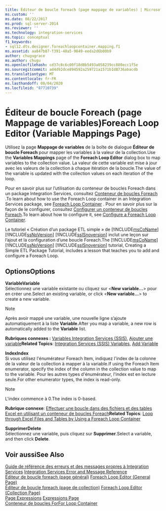 ```yaml
---
title: Éditeur de boucle foreach (page mappage de variables) | Microsoft Docs
ms.custom: ''
ms.date: 08/22/2017
ms.prod: sql-server-2014
ms.reviewer: ''
ms.technology: integration-services
ms.topic: conceptual
f1_keywords:
- sql12.dts.designer.foreachloopcontainer.mapping.f1
ms.assetid: aa847b87-f391-48a5-9849-eeda2d6b00b9
author: chugugrace
ms.author: chugu
ms.openlocfilehash: cd37c8c6c00f18d8b5493a058239cc880ecc1f5e
ms.sourcegitcommit: ad4d92dce894592a259721a1571b1d8736abacdb
ms.translationtype: MT
ms.contentlocale: fr-FR
ms.lasthandoff: 08/04/2020
ms.locfileid: "87710739"
---
```

# <a name="foreach-loop-editor-variable-mappings-page"></a><span data-ttu-id="d949d-102">Éditeur de boucle Foreach (page Mappage de variables)</span><span class="sxs-lookup"><span data-stu-id="d949d-102">Foreach Loop Editor (Variable Mappings Page)</span></span>
  <span data-ttu-id="d949d-103">Utilisez la page **Mappage de variables** de la boîte de dialogue **Éditeur de boucle Foreach** pour mapper les variables à la valeur de la collection.</span><span class="sxs-lookup"><span data-stu-id="d949d-103">Use the **Variables Mappings** page of the **Foreach Loop Editor** dialog box to map variables to the collection value.</span></span> <span data-ttu-id="d949d-104">La valeur de cette variable est mise à jour avec les valeurs de la collection à chaque itération de la boucle.</span><span class="sxs-lookup"><span data-stu-id="d949d-104">The value of the variable is updated with the collection values on each iteration of the loop.</span></span>  
  
 <span data-ttu-id="d949d-105">Pour en savoir plus sur l’utilisation du conteneur de boucles Foreach dans un package Integration Services, consultez [Conteneur de boucles Foreach](control-flow/foreach-loop-container.md) .</span><span class="sxs-lookup"><span data-stu-id="d949d-105">To learn about how to use the Foreach Loop container in an Integration Services package,  see [Foreach Loop Container](control-flow/foreach-loop-container.md) .</span></span> <span data-ttu-id="d949d-106">Pour en savoir plus sur la façon de le configurer, consultez [Configurer un conteneur de boucles Foreach](../../2014/integration-services/configure-a-foreach-loop-container.md).</span><span class="sxs-lookup"><span data-stu-id="d949d-106">To learn about how to configure it, see [Configure a Foreach Loop Container](../../2014/integration-services/configure-a-foreach-loop-container.md).</span></span>  
  
 <span data-ttu-id="d949d-107">Le tutoriel « Création d’un package ETL simple » de [!INCLUDE[msCoName](../includes/msconame-md.md)] [!INCLUDE[ssNoVersion](../includes/ssnoversion-md.md)] [!INCLUDE[ssISnoversion](../includes/ssisnoversion-md.md)] inclut une leçon sur l’ajout et la configuration d’une boucle Foreach.</span><span class="sxs-lookup"><span data-stu-id="d949d-107">The [!INCLUDE[msCoName](../includes/msconame-md.md)] [!INCLUDE[ssNoVersion](../includes/ssnoversion-md.md)] [!INCLUDE[ssISnoversion](../includes/ssisnoversion-md.md)] tutorial, Creating a Simple ETL Package Tutorial, includes a lesson that teaches you to add and configure a Foreach Loop.</span></span>  
  
## <a name="options"></a><span data-ttu-id="d949d-108">Options</span><span class="sxs-lookup"><span data-stu-id="d949d-108">Options</span></span>  
 <span data-ttu-id="d949d-109">**Variable**</span><span class="sxs-lookup"><span data-stu-id="d949d-109">**Variable**</span></span>  
 <span data-ttu-id="d949d-110">Sélectionnez une variable existante ou cliquez sur \<**New variable...**> pour en créer une.</span><span class="sxs-lookup"><span data-stu-id="d949d-110">Select an existing variable, or click \<**New variable...**> to create a new variable.</span></span>  
  
> [!NOTE]  
>  <span data-ttu-id="d949d-111">Après avoir mappé une variable, une nouvelle ligne s’ajoute automatiquement à la liste **Variable**.</span><span class="sxs-lookup"><span data-stu-id="d949d-111">After you map a variable, a new row is automatically added to the **Variable** list.</span></span>  
  
 <span data-ttu-id="d949d-112">**Rubriques connexes :** [Variables Integration Services &#40;SSIS&#41;](integration-services-ssis-variables.md), [Ajouter une variable](../../2014/integration-services/add-variable.md)</span><span class="sxs-lookup"><span data-stu-id="d949d-112">**Related Topics**: [Integration Services &#40;SSIS&#41; Variables](integration-services-ssis-variables.md), [Add Variable](../../2014/integration-services/add-variable.md)</span></span>  
  
 <span data-ttu-id="d949d-113">**Index**</span><span class="sxs-lookup"><span data-stu-id="d949d-113">**Index**</span></span>  
 <span data-ttu-id="d949d-114">Si vous utilisez l'énumérateur Foreach Item, indiquez l'index de la colonne de la valeur de la collection à mapper à la variable.</span><span class="sxs-lookup"><span data-stu-id="d949d-114">If using the Foreach Item enumerator, specify the index of the column in the collection value to map to the variable.</span></span> <span data-ttu-id="d949d-115">Pour les autres types d'énumérateur, l'index est en lecture seule.</span><span class="sxs-lookup"><span data-stu-id="d949d-115">For other enumerator types, the index is read-only.</span></span>  
  
> [!NOTE]  
>  <span data-ttu-id="d949d-116">L'index commence à 0.</span><span class="sxs-lookup"><span data-stu-id="d949d-116">The index is 0-based.</span></span>  
  
 <span data-ttu-id="d949d-117">**Rubrique connexe**: [Effectuer une boucle dans des fichiers et des tables Excel en utilisant un conteneur de boucles Foreach](control-flow/loop-through-excel-files-and-tables-by-using-a-foreach-loop-container.md)</span><span class="sxs-lookup"><span data-stu-id="d949d-117">**Related Topics**: [Loop through Excel Files and Tables by Using a Foreach Loop Container](control-flow/loop-through-excel-files-and-tables-by-using-a-foreach-loop-container.md)</span></span>  
  
 <span data-ttu-id="d949d-118">**Supprimer**</span><span class="sxs-lookup"><span data-stu-id="d949d-118">**Delete**</span></span>  
 <span data-ttu-id="d949d-119">Sélectionnez une variable, puis cliquez sur **Supprimer**.</span><span class="sxs-lookup"><span data-stu-id="d949d-119">Select a variable, and then click **Delete**.</span></span>  
  
## <a name="see-also"></a><span data-ttu-id="d949d-120">Voir aussi</span><span class="sxs-lookup"><span data-stu-id="d949d-120">See Also</span></span>  
 <span data-ttu-id="d949d-121">[Guide de référence des erreurs et des messages propres à Integration Services](../../2014/integration-services/integration-services-error-and-message-reference.md) </span><span class="sxs-lookup"><span data-stu-id="d949d-121">[Integration Services Error and Message Reference](../../2014/integration-services/integration-services-error-and-message-reference.md) </span></span>  
 <span data-ttu-id="d949d-122">[Éditeur de boucle foreach &#40;page général&#41;](general-page-of-integration-services-designers-options.md) </span><span class="sxs-lookup"><span data-stu-id="d949d-122">[Foreach Loop Editor &#40;General Page&#41;](general-page-of-integration-services-designers-options.md) </span></span>  
 <span data-ttu-id="d949d-123">[Éditeur de boucle foreach &#40;page de collection&#41;](../../2014/integration-services/foreach-loop-editor-collection-page.md) </span><span class="sxs-lookup"><span data-stu-id="d949d-123">[Foreach Loop Editor &#40;Collection Page&#41;](../../2014/integration-services/foreach-loop-editor-collection-page.md) </span></span>  
 <span data-ttu-id="d949d-124">[Page Expressions](expressions/expressions-page.md) </span><span class="sxs-lookup"><span data-stu-id="d949d-124">[Expressions Page](expressions/expressions-page.md) </span></span>  
 [<span data-ttu-id="d949d-125">Conteneur de boucles For</span><span class="sxs-lookup"><span data-stu-id="d949d-125">For Loop Container</span></span>](control-flow/for-loop-container.md)  
  
  
